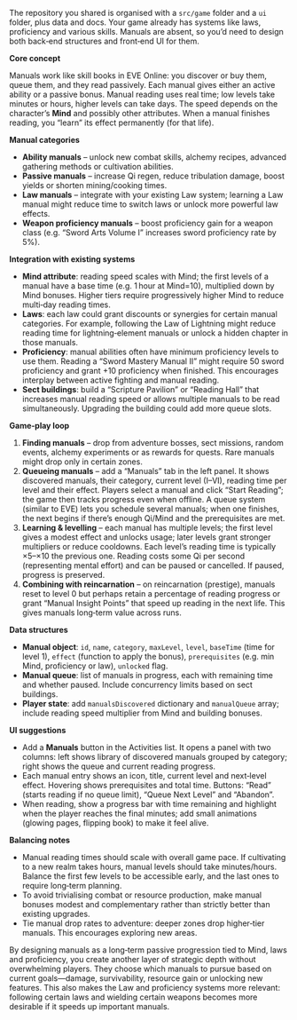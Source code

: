 The repository you shared is organised with a `src/game` folder and a `ui` folder, plus data and docs.  Your game already has systems like laws, proficiency and various skills.  Manuals are absent, so you’d need to design both back‑end structures and front‑end UI for them.

**Core concept**

Manuals work like skill books in EVE Online: you discover or buy them, queue them, and they read passively.  Each manual gives either an active ability or a passive bonus.  Manual reading uses real time; low levels take minutes or hours, higher levels can take days.  The speed depends on the character’s **Mind** and possibly other attributes.  When a manual finishes reading, you “learn” its effect permanently (for that life).

**Manual categories**

* **Ability manuals** – unlock new combat skills, alchemy recipes, advanced gathering methods or cultivation abilities.
* **Passive manuals** – increase Qi regen, reduce tribulation damage, boost yields or shorten mining/cooking times.
* **Law manuals** – integrate with your existing Law system; learning a Law manual might reduce time to switch laws or unlock more powerful law effects.
* **Weapon proficiency manuals** – boost proficiency gain for a weapon class (e.g. “Sword Arts Volume I” increases sword proficiency rate by 5%).

**Integration with existing systems**

* **Mind attribute**: reading speed scales with Mind; the first levels of a manual have a base time (e.g. 1 hour at Mind=10), multiplied down by Mind bonuses.  Higher tiers require progressively higher Mind to reduce multi‑day reading times.
* **Laws**: each law could grant discounts or synergies for certain manual categories.  For example, following the Law of Lightning might reduce reading time for lightning‑element manuals or unlock a hidden chapter in those manuals.
* **Proficiency**: manual abilities often have minimum proficiency levels to use them.  Reading a “Sword Mastery Manual II” might require 50 sword proficiency and grant +10 proficiency when finished.  This encourages interplay between active fighting and manual reading.
* **Sect buildings**: build a “Scripture Pavilion” or “Reading Hall” that increases manual reading speed or allows multiple manuals to be read simultaneously.  Upgrading the building could add more queue slots.

**Game‑play loop**

1. **Finding manuals** – drop from adventure bosses, sect missions, random events, alchemy experiments or as rewards for quests.  Rare manuals might drop only in certain zones.
2. **Queueing manuals** – add a “Manuals” tab in the left panel.  It shows discovered manuals, their category, current level (I–VI), reading time per level and their effect.  Players select a manual and click “Start Reading”; the game then tracks progress even when offline.  A queue system (similar to EVE) lets you schedule several manuals; when one finishes, the next begins if there’s enough Qi/Mind and the prerequisites are met.
3. **Learning & levelling** – each manual has multiple levels; the first level gives a modest effect and unlocks usage; later levels grant stronger multipliers or reduce cooldowns.  Each level’s reading time is typically ×5–×10 the previous one.  Reading costs some Qi per second (representing mental effort) and can be paused or cancelled.  If paused, progress is preserved.
4. **Combining with reincarnation** – on reincarnation (prestige), manuals reset to level 0 but perhaps retain a percentage of reading progress or grant “Manual Insight Points” that speed up reading in the next life.  This gives manuals long‑term value across runs.

**Data structures**

* **Manual object**: `id`, `name`, `category`, `maxLevel`, `level`, `baseTime` (time for level 1), `effect` (function to apply the bonus), `prerequisites` (e.g. min Mind, proficiency or law), `unlocked` flag.
* **Manual queue**: list of manuals in progress, each with remaining time and whether paused.  Include concurrency limits based on sect buildings.
* **Player state**: add `manualsDiscovered` dictionary and `manualQueue` array; include reading speed multiplier from Mind and building bonuses.

**UI suggestions**

* Add a **Manuals** button in the Activities list.  It opens a panel with two columns: left shows library of discovered manuals grouped by category; right shows the queue and current reading progress.
* Each manual entry shows an icon, title, current level and next‑level effect.  Hovering shows prerequisites and total time.  Buttons: “Read” (starts reading if no queue limit), “Queue Next Level” and “Abandon”.
* When reading, show a progress bar with time remaining and highlight when the player reaches the final minutes; add small animations (glowing pages, flipping book) to make it feel alive.

**Balancing notes**

* Manual reading times should scale with overall game pace.  If cultivating to a new realm takes hours, manual levels should take minutes/hours.  Balance the first few levels to be accessible early, and the last ones to require long‑term planning.
* To avoid trivialising combat or resource production, make manual bonuses modest and complementary rather than strictly better than existing upgrades.
* Tie manual drop rates to adventure: deeper zones drop higher‑tier manuals.  This encourages exploring new areas.

By designing manuals as a long‑term passive progression tied to Mind, laws and proficiency, you create another layer of strategic depth without overwhelming players.  They choose which manuals to pursue based on current goals—damage, survivability, resource gain or unlocking new features.  This also makes the Law and proficiency systems more relevant: following certain laws and wielding certain weapons becomes more desirable if it speeds up important manuals.
